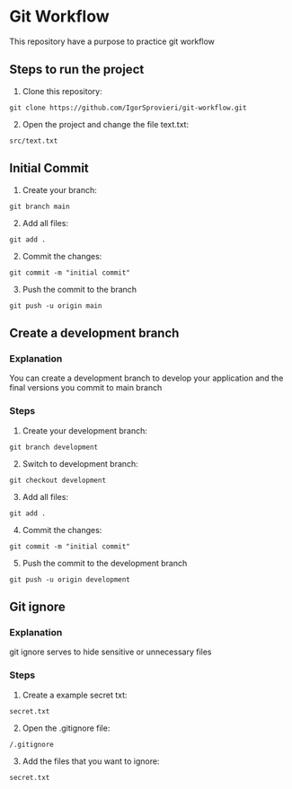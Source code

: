 # Git Workflow

This repository have a purpose to practice git workflow

## Steps to run the project

1. Clone this repository:

```
git clone https://github.com/IgorSprovieri/git-workflow.git
```

2. Open the project and change the file text.txt:

```
src/text.txt
```

## Initial Commit

1. Create your branch:

```
git branch main
```

2. Add all files:

```
git add .
```

2. Commit the changes:

```
git commit -m "initial commit"
```

3. Push the commit to the branch

```
git push -u origin main
```

## Create a development branch

### Explanation

You can create a development branch to develop your application and the final versions you commit to main branch

### Steps

1. Create your development branch:

```
git branch development
```

2. Switch to development branch:

```
git checkout development
```

3. Add all files:

```
git add .
```

4. Commit the changes:

```
git commit -m "initial commit"
```

5. Push the commit to the development branch

```
git push -u origin development
```

## Git ignore

### Explanation

git ignore serves to hide sensitive or unnecessary files

### Steps

1. Create a example secret txt:

```
secret.txt
```

2. Open the .gitignore file:

```
/.gitignore
```

3. Add the files that you want to ignore:

```
secret.txt
```
